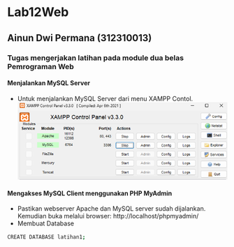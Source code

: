 # Lab12Web
## Ainun Dwi Permana (312310013)

### Tugas mengerjakan latihan pada module dua belas Pemrograman Web

#### Menjalankan MySQL Server
- Untuk menjalankan MySQL Server dari menu XAMPP Contol.
![alt text](https://github.com/Ainun27/Lab8Web/blob/main/tugas8/1.png?raw=true)

#### Mengakses MySQL Client menggunakan PHP MyAdmin
- Pastikan webserver Apache dan MySQL server sudah dijalankan. Kemudian buka melalui browser: http://localhost/phpmyadmin/
- Membuat Database
```sh
CREATE DATABASE latihan1;
```
